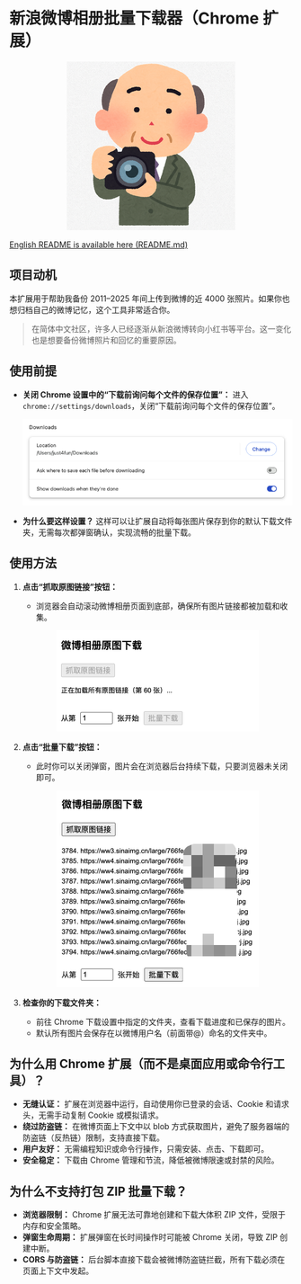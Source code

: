 # 新浪微博相册批量下载器（Chrome 扩展）

<p align="center">
  <img src="icon300.png" alt="Sina Weibo Album Downloader Icon">
</p>

[English README is available here (README.md)](./README.md)

## 项目动机

本扩展用于帮助我备份 2011–2025 年间上传到微博的近 4000 张照片。如果你也想归档自己的微博记忆，这个工具非常适合你。

> 在简体中文社区，许多人已经逐渐从新浪微博转向小红书等平台。这一变化也是想要备份微博照片和回忆的重要原因。

## 使用前提

- **关闭 Chrome 设置中的“下载前询问每个文件的保存位置”：**
  进入 `chrome://settings/downloads`，关闭“下载前询问每个文件的保存位置”。

    <p align="center">
     <img src="downloads_settings.png" alt="Downloads Settings" width="500" />
   </p>

- **为什么要这样设置？**
  这样可以让扩展自动将每张图片保存到你的默认下载文件夹，无需每次都弹窗确认，实现流畅的批量下载。

## 使用方法

1. **点击“抓取原图链接”按钮：**
   - 浏览器会自动滚动微博相册页面到底部，确保所有图片链接都被加载和收集。

   <p align="center">
     <img src="fetch_original_image_links.png" alt="Batch Fetch Original Image Links" />
   </p>

2. **点击“批量下载”按钮：**
   - 此时你可以关闭弹窗，图片会在浏览器后台持续下载，只要浏览器未关闭即可。

   <p align="center">
     <img src="batch_download.png" alt="Batch Download" />
   </p>

3. **检查你的下载文件夹：**
   - 前往 Chrome 下载设置中指定的文件夹，查看下载进度和已保存的图片。
   - 默认所有图片会保存在以微博用户名（前面带@）命名的文件夹中。

## 为什么用 Chrome 扩展（而不是桌面应用或命令行工具）？

- **无缝认证：** 扩展在浏览器中运行，自动使用你已登录的会话、Cookie 和请求头，无需手动复制 Cookie 或模拟请求。
- **绕过防盗链：** 在微博页面上下文中以 blob 方式获取图片，避免了服务器端的防盗链（反热链）限制，支持直接下载。
- **用户友好：** 无需编程知识或命令行操作，只需安装、点击、下载即可。
- **安全稳定：** 下载由 Chrome 管理和节流，降低被微博限速或封禁的风险。

## 为什么不支持打包 ZIP 批量下载？

- **浏览器限制：** Chrome 扩展无法可靠地创建和下载大体积 ZIP 文件，受限于内存和安全策略。
- **弹窗生命周期：** 扩展弹窗在长时间操作时可能被 Chrome 关闭，导致 ZIP 创建中断。
- **CORS 与防盗链：** 后台脚本直接下载会被微博防盗链拦截，所有下载必须在页面上下文中发起。 